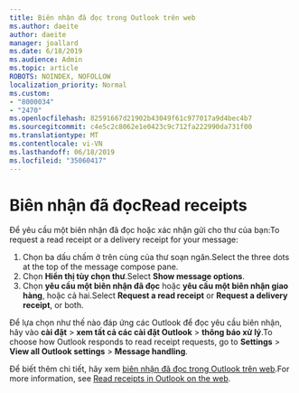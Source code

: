 ```yaml
---
title: Biên nhận đã đọc trong Outlook trên web
ms.author: daeite
author: daeite
manager: joallard
ms.date: 6/18/2019
ms.audience: Admin
ms.topic: article
ROBOTS: NOINDEX, NOFOLLOW
localization_priority: Normal
ms.custom:
- "8000034"
- "2470"
ms.openlocfilehash: 82591667d21902b43049f61c977017a9d4bec4b7
ms.sourcegitcommit: c4e5c2c8062e1e0423c9c712fa222990da731f00
ms.translationtype: MT
ms.contentlocale: vi-VN
ms.lasthandoff: 06/18/2019
ms.locfileid: "35060417"
---
```

# <a name="read-receipts"></a><span data-ttu-id="1bca0-102">Biên nhận đã đọc</span><span class="sxs-lookup"><span data-stu-id="1bca0-102">Read receipts</span></span>

<span data-ttu-id="1bca0-103">Để yêu cầu một biên nhận đã đọc hoặc xác nhận gửi cho thư của bạn:</span><span class="sxs-lookup"><span data-stu-id="1bca0-103">To request a read receipt or a delivery receipt for your message:</span></span>

1. <span data-ttu-id="1bca0-104">Chọn ba dấu chấm ở trên cùng của thư soạn ngăn.</span><span class="sxs-lookup"><span data-stu-id="1bca0-104">Select the three dots at the top of the message compose pane.</span></span>
1. <span data-ttu-id="1bca0-105">Chọn **Hiển thị tùy chọn thư**.</span><span class="sxs-lookup"><span data-stu-id="1bca0-105">Select **Show message options**.</span></span>
1. <span data-ttu-id="1bca0-106">Chọn **yêu cầu một biên nhận đã đọc** hoặc **yêu cầu một biên nhận giao hàng**, hoặc cả hai.</span><span class="sxs-lookup"><span data-stu-id="1bca0-106">Select **Request a read receipt** or **Request a delivery receipt**, or both.</span></span>

<span data-ttu-id="1bca0-107">Để lựa chọn như thế nào đáp ứng các Outlook để đọc yêu cầu biên nhận, hãy vào **cài đặt** > **xem tất cả các cài đặt Outlook** > **thông báo xử lý**.</span><span class="sxs-lookup"><span data-stu-id="1bca0-107">To choose how Outlook responds to read receipt requests, go to **Settings** > **View all Outlook settings** > **Message handling**.</span></span>

<span data-ttu-id="1bca0-108">Để biết thêm chi tiết, hãy xem [biên nhận đã đọc trong Outlook trên web](https://support.office.com/article/e09af74d-3519-45fc-a680-37a538a92157).</span><span class="sxs-lookup"><span data-stu-id="1bca0-108">For more information, see [Read receipts in Outlook on the web](https://support.office.com/article/e09af74d-3519-45fc-a680-37a538a92157).</span></span>